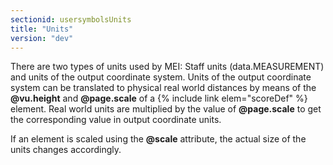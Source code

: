 ```yaml
---
sectionid: usersymbolsUnits
title: "Units"
version: "dev"
---
```


There are two types of units used by MEI: Staff units (data.MEASUREMENT) and units of the output coordinate system. Units of the output coordinate system can be translated to physical real world distances by means of the **@vu.height** and **@page.scale** of a {% include link elem="scoreDef" %} element. Real world units are multiplied by the value of **@page.scale** to get the corresponding value in output coordinate units.

If an element is scaled using the **@scale** attribute, the actual size of the units changes accordingly.
